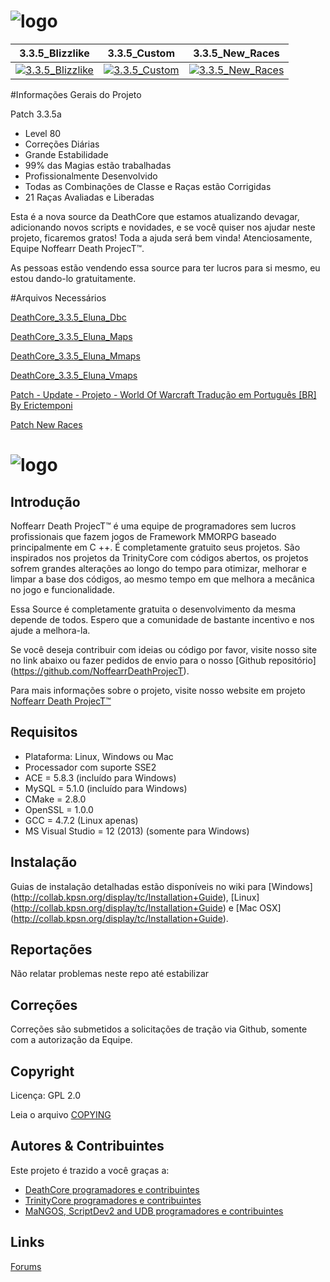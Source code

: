 # ![logo](http://image.prntscr.com/image/dffc0e5a99254df3abac824d6c7a3617.png)

3.3.5_Blizzlike | 3.3.5_Custom | 3.3.5_New_Races
:------------: | :------------: | :------------:
| [![3.3.5_Blizzlike](https://travis-ci.org/NoffearrDeathProjecT/DeathCore_3.3.5_Eluna.svg?branch=3.3.5_Blizzlike)](https://travis-ci.org/NoffearrDeathProjecT/DeathCore_3.3.5_Eluna)| [![3.3.5_Custom](https://travis-ci.org/NoffearrDeathProjecT/DeathCore_3.3.5_Eluna.svg?branch=3.3.5_Custom)](https://travis-ci.org/NoffearrDeathProjecT/DeathCore_3.3.5_Eluna)| [![3.3.5_New_Races](https://travis-ci.org/NoffearrDeathProjecT/DeathCore_3.3.5_Eluna.svg?branch=3.3.5_New_Races)](https://travis-ci.org/NoffearrDeathProjecT/DeathCore_3.3.5_Eluna)

#Informações Gerais do Projeto

Patch 3.3.5a

- Level 80
- Correções Diárias
- Grande Estabilidade
- 99% das Magias estão trabalhadas
- Profissionalmente Desenvolvido
- Todas as Combinações de Classe e Raças estão Corrigidas
- 21 Raças Avaliadas e Liberadas

Esta é a nova source da DeathCore que estamos atualizando devagar, adicionando novos scripts e novidades, e se você quiser nos ajudar neste projeto, ficaremos gratos! Toda a ajuda será bem vinda! Atenciosamente, Equipe Noffearr Death ProjecT™.

As pessoas estão vendendo essa source para ter lucros para si mesmo, eu estou dando-lo gratuitamente.

#Arquivos Necessários

[DeathCore_3.3.5_Eluna_Dbc](https://mega.nz/#!5pYikT5D!AOYwZq2VzMDukokB0QrrMnJGbi3ZAy8ybMy6C7csx9E)

[DeathCore_3.3.5_Eluna_Maps](https://mega.nz/#!FlA2AK7Y!94ILwR7_addT30TdjbSHxhWp8WxZSGcVoZquxzk_H-c)

[DeathCore_3.3.5_Eluna_Mmaps](https://mega.nz/#!MghVkTaC!FKKaXmP0hRLutDCrbzlkkLTvC9MmB-zHzUtnuHNHw3c)

[DeathCore_3.3.5_Eluna_Vmaps](https://mega.nz/#!Z9oBGYZT!1hLhIfXv4zA97NO0BP4i9bOvhnki0cfSB1c96-oxnKw)

[Patch - Update - Projeto - World Of Warcraft Tradução em Português [BR] By Erictemponi](https://mega.nz/#!QtoRBQQI!Ze4p0YKkzZUGvHSUWW6zteuteMOZFH3g7_wmDlS1xm4)

[Patch New Races](#)


# ![logo](http://i.imgur.com/Ues1gtC.png)


## Introdução

Noffearr Death ProjecT™ é uma equipe de programadores sem lucros profissionais que fazem jogos de Framework MMORPG baseado principalmente em C ++. É completamente gratuito seus projetos. São inspirados nos projetos da TrinityCore com códigos abertos, os projetos sofrem grandes alterações ao longo do tempo para otimizar, melhorar e limpar a base dos códigos, ao mesmo tempo em que melhora a mecânica no jogo e funcionalidade. 

Essa Source é completamente gratuita o desenvolvimento da mesma depende de todos. Espero que a comunidade de bastante incentivo e nos ajude a melhora-la.

Se você deseja contribuir com ideias ou código por favor, visite nosso site no link abaixo ou fazer pedidos de envio para o nosso [Github repositório] (https://github.com/NoffearrDeathProjecT). 

Para mais informações sobre o projeto, visite nosso website em projeto [Noffearr Death ProjecT™](http://noffearrdeathproject.net)


## Requisitos

+ Plataforma: Linux, Windows ou Mac 
+ Processador com suporte SSE2 
+ ACE = 5.8.3 (incluído para Windows) 
+ MySQL = 5.1.0 (incluído para Windows) 
+ CMake = 2.8.0 
+ OpenSSL = 1.0.0 
+ GCC = 4.7.2 (Linux apenas) 
+ MS Visual Studio = 12 (2013) (somente para Windows)

## Instalação

Guias de instalação detalhadas estão disponíveis no wiki para 
[Windows] (http://collab.kpsn.org/display/tc/Installation+Guide), 
[Linux] (http://collab.kpsn.org/display/tc/Installation+Guide) e 
[Mac OSX] (http://collab.kpsn.org/display/tc/Installation+Guide).

## Reportações

Não relatar problemas neste repo até estabilizar

## Correções

Correções são submetidos a solicitações de tração via Github, somente com a autorização da Equipe.

## Copyright

Licença: GPL 2.0

Leia o arquivo [COPYING](https://github.com/TrinityCore/TrinityCore/blob/3.3.5/COPYING)


## Autores &amp; Contribuintes

Este projeto é trazido a você graças a:

- [DeathCore programadores e contribuintes](https://github.com/NoffearrDeathProjecT/DeathCore_3.3.5_Eluna/graphs/contributors)
- [TrinityCore programadores e contribuintes](https://github.com/TrinityCore/TrinityCore/blob/3.3.5/THANKS)
- [MaNGOS, ScriptDev2 and UDB programadores e contribuintes](https://github.com/cmangos/mangos-wotlk/blob/master/AUTHORS.md)


## Links

[Forums](http://www.noffearrdeathproject.net)
